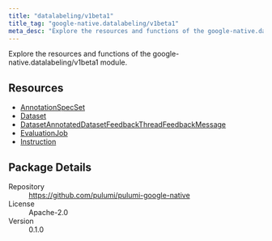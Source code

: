 ```yaml
---
title: "datalabeling/v1beta1"
title_tag: "google-native.datalabeling/v1beta1"
meta_desc: "Explore the resources and functions of the google-native.datalabeling/v1beta1 module."
---
```


<!-- WARNING: this file was generated by Pulumi Docs Generator. -->
<!-- Do not edit by hand unless you're certain you know what you are doing! -->

Explore the resources and functions of the google-native.datalabeling/v1beta1 module.

<h2 id="resources">Resources</h2>
<ul class="api">
    <li><a href="annotationspecset" title="AnnotationSpecSet"><span class="symbol resource"></span>AnnotationSpecSet</a></li>
    <li><a href="dataset" title="Dataset"><span class="symbol resource"></span>Dataset</a></li>
    <li><a href="datasetannotateddatasetfeedbackthreadfeedbackmessage" title="DatasetAnnotatedDatasetFeedbackThreadFeedbackMessage"><span class="symbol resource"></span>DatasetAnnotatedDatasetFeedbackThreadFeedbackMessage</a></li>
    <li><a href="evaluationjob" title="EvaluationJob"><span class="symbol resource"></span>EvaluationJob</a></li>
    <li><a href="instruction" title="Instruction"><span class="symbol resource"></span>Instruction</a></li>
</ul>

<h2 id="package-details">Package Details</h2>
<dl class="package-details">
	<dt>Repository</dt>
	<dd><a href="https://github.com/pulumi/pulumi-google-native">https://github.com/pulumi/pulumi-google-native</a></dd>
	<dt>License</dt>
	<dd>Apache-2.0</dd>
	<dt>Version</dt>
	<dd>0.1.0</dd>
</dl>

